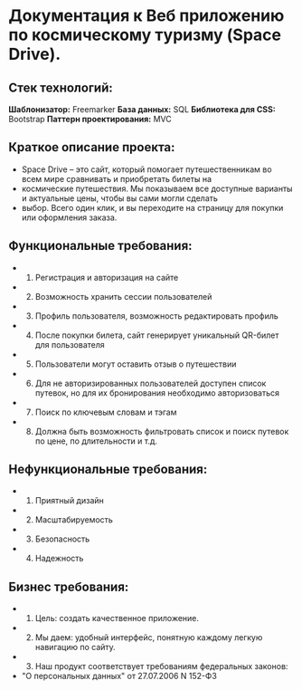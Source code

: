 # Документация к Веб приложению по космическому туризму (Space Drive).

## Стек технологий:
**Шаблонизатор:** Freemarker
**База данных:** SQL
**Библиотека для CSS:** Bootstrap
**Паттерн проектирования:** MVC

## Краткое описание проекта:
* Space Drive – это сайт, который помогает путешественникам во всем мире сравнивать и приобретать билеты на
* космические путешествия.  Мы показываем все доступные варианты и актуальные цены, чтобы вы сами могли сделать 
* выбор. Всего один клик, и вы переходите на страницу для покупки или оформления заказа.

## Функциональные требования:
* 1) Регистрация и авторизация на сайте
* 2) Возможность хранить сессии пользователей
* 3) Профиль пользователя, возможность редактировать профиль
* 4) После покупки билета, сайт генерирует уникальный QR-билет для пользователя
* 5) Пользователи могут оставить отзыв о путешествии
* 6) Для не авторизированных пользователей доступен список путевок, но для их бронирования необходимо авторизоваться 
* 7) Поиск по ключевым словам и тэгам
* 8) Должна быть возможность фильтровать список и поиск путевок по цене, по длительности и т.д.

## Нефункциональные требования:
* 1) Приятный дизайн
* 2) Масштабируемость 
* 3) Безопасность
* 4) Надежность

## Бизнес требования:
* 1) Цель: создать качественное приложение.
* 2) Мы даем: удобный интерфейс, понятную каждому легкую навигацию по сайту.
* 3) Наш продукт соответствует требованиям федеральных законов:
*    "О персональных данных" от 27.07.2006 N 152-ФЗ
